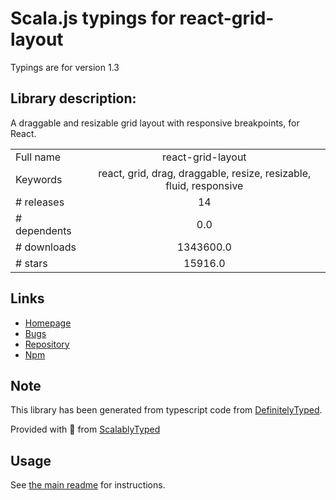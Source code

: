 
# Scala.js typings for react-grid-layout

Typings are for version 1.3

## Library description:
A draggable and resizable grid layout with responsive breakpoints, for React.

|                    |                 |
| ------------------ | :-------------: |
| Full name          | react-grid-layout |
| Keywords           | react, grid, drag, draggable, resize, resizable, fluid, responsive |
| # releases         | 14 |
| # dependents       | 0.0 |
| # downloads        | 1343600.0 |
| # stars            | 15916.0 |

## Links
- [Homepage](https://github.com/STRML/react-grid-layout)
- [Bugs](https://github.com/STRML/react-grid-layout/issues)
- [Repository](https://github.com/STRML/react-grid-layout)
- [Npm](https://www.npmjs.com/package/react-grid-layout)
    


## Note
This library has been generated from typescript code from [DefinitelyTyped](https://definitelytyped.org).

Provided with :purple_heart: from [ScalablyTyped](https://github.com/oyvindberg/ScalablyTyped)

## Usage
See [the main readme](../../readme.md) for instructions.


